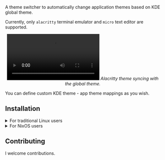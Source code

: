 A theme switcher to automatically change application themes based on KDE global theme. 

Currently, only `alacritty` terminal emulator and `micro` text editor are supported.

<div align="center">
  <video src="https://github.com/user-attachments/assets/a782a28b-2312-42e3-a829-c2b9f11c3279" controls></video>
  <em>Alacritty theme syncing with the global theme.</em>
</div>

You can define custom KDE theme - app theme mappings as you wish.

## Installation

<details>
    <summary>For traditional Linux users</summary>

### For traditional Linux users

1. Download Nushell v0.104 [from here.](https://github.com/nushell/nushell/releases/download/0.104.0/nu-0.104.0-x86_64-unknown-linux-gnu.tar.gz)
2. Clone this repository:
```bash
git clone https://github.com/rayanamal/kde-app-dynamic-theme.git
```
3. Extract the binary (the file named 'nu') from the archive, and put it somewhere, preferably into the repo you just cloned. 
4. Open `theme-switcher.nu` in your text editor.
  - Edit the constants at the start if you need to, as explained in the file.
  - Edit the KDE theme -> app theme mappings to match your preferences.
5. Open `theme-switcher.service` file in your editor, and put in the location of the `nu` binary and the script, as explained.
6. Create `~/.config/systemd/user/` directory if it doesn't exist.
7. Put `theme-switcher.path` and `theme-switcher.service` into `~/.config/systemd/user/`:
```bash
mv theme-switcher.path theme-switcher.service ~/.config/systemd/user/
```
8. Run these commands:
```bash
systemctl --user daemon-reload
systemctl --user enable theme-switcher.path
systemctl --user start theme-switcher.path
```
9. Enjoy. If it didn't work for you, open an issue, and I'll do my best.

</details>

<details>
    <summary>For NixOS users</summary>

### For NixOS users

1. Download `theme-switcher.nu` script.
```bash
curl -LO https://raw.githubusercontent.com/rayanamal/kde-app-dynamic-theme/refs/heads/main/theme-switcher.nu
```
2. Open `theme-switcher.nu` in your text editor.
  - Edit the constants at the start if you need to, as explained in the file.
  - Edit the KDE theme -> app theme mappings to match your preferences.
3. Add the below to your `configuration.nix`. Fix the part in `FIXME`:
```nix
  systemd.user.paths.theme-switcher = {
   	wantedBy = [ "default.target" ];
   	pathConfig.PathChanged="%h/.config/kdeglobals";
  };
  
  systemd.user.services.theme-switcher = {
    ## FIXME fix the path to point to the real location of the script.
   	script = "/home/username/.config/nushell/scripts/theme-switcher.nu";
   	path = [ pkgs.nushell ];
  };
```
4. Enjoy. If it didn't work for you, open an issue, and I'll do my best.

Note that this doesn't guarantee `nu` version will stay same, and thus may break in the future.

</details>

## Contributing 

I welcome contributions.